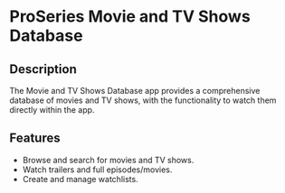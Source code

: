 # ProSeries Movie and TV Shows Database

## Description
The Movie and TV Shows Database app provides a comprehensive database of movies and TV shows, with the functionality to watch them directly within the app.

## Features
- Browse and search for movies and TV shows.
- Watch trailers and full episodes/movies.
- Create and manage watchlists.